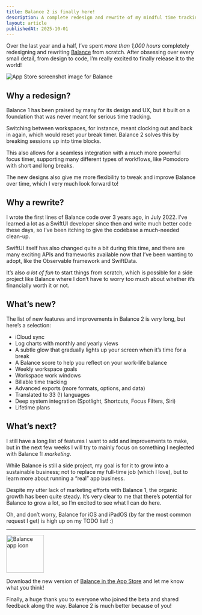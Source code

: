 ```yaml
---
title: Balance 2 is finally here!
description: A complete redesign and rewrite of my mindful time tracking app Balance.
layout: article
publishedAt: 2025-10-01
---
```


Over the last year and a half, I’ve spent _more than 1,000 hours_ completely redesigning and rewriting [Balance](/balance/) from scratch. After obsessing over every small detail, from design to code, I’m really excited to finally release it to the world!

![App Store screenshot image for Balance](https://cdn.alexandersandberg.com/balance/screenshot-1.png)

## Why a redesign?

Balance 1 has been praised by many for its design and UX, but it built on a foundation that was never meant for serious time tracking.

Switching between workspaces, for instance, meant clocking out and back in again, which would reset your break timer. Balance 2 solves this by breaking sessions up into time blocks.

This also allows for a seamless integration with a much more powerful focus timer, supporting many different types of workflows, like Pomodoro with short and long breaks.

The new designs also give me more flexibility to tweak and improve Balance over time, which I very much look forward to!

## Why a rewrite?

I wrote the first lines of Balance code over 3 years ago, in July 2022. I’ve learned a lot as a SwiftUI developer since then and write much better code these days, so I’ve been itching to give the codebase a much-needed clean-up.

SwiftUI itself has also changed quite a bit during this time, and there are many exciting APIs and frameworks available now that I’ve been wanting to adopt, like the Observable framework and SwiftData.

It’s also _a lot of fun_ to start things from scratch, which is possible for a side project like Balance where I don’t have to worry too much about whether it’s financially worth it or not.

## What’s new?
 
The list of new features and improvements in Balance 2 is _very_ long, but here’s a selection:

- iCloud sync
- Log charts with monthly and yearly views
- A subtle glow that gradually lights up your screen when it’s time for a break
- A Balance score to help you reflect on your work-life balance
- Weekly workspace goals
- Workspace work windows
- Billable time tracking
- Advanced exports (more formats, options, and data)
- Translated to 33 (!) languages
- Deep system integration (Spotlight, Shortcuts, Focus Filters, Siri)
- Lifetime plans

## What’s next?

I still have a long list of features I want to add and improvements to make, but in the next few weeks I will try to mainly focus on something I neglected with Balance 1: _marketing_.

While Balance is still a side project, my goal is for it to grow into a sustainable business; not to replace my full-time job (which I love), but to learn more about running a “real” app business.

Despite my utter lack of marketing efforts with Balance 1, the organic growth has been quite steady. It’s very clear to me that there’s potential for Balance to grow a lot, so I’m excited to see what I can do here.

Oh, and don’t worry, Balance for iOS and iPadOS (by far the most common request I get) is high up on my TODO list! :)

---

<img src="https://cdn.alexandersandberg.com/balance/balance2-icon.png" alt="Balance app icon" class="plain" style="width: 100px; margin:0 auto;" />

Download the new version of [Balance in the App Store](https://apps.apple.com/app/apple-store/id1637311725?pt=121705464&ct=balance2-article&mt=8) and let me know what you think!

Finally, a huge thank you to everyone who joined the beta and shared feedback along the way. Balance 2 is much better because of you!
